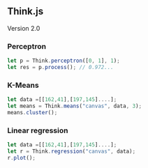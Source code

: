 ## Think.js
Version 2.0

### Perceptron

```js
let p = Think.perceptron([0, 1], 1);
let res = p.process(); // 0.972...
```

### K-Means
```js
let data =[[162,41],[197,145]....];
let means = Think.means("canvas", data, 3);
means.cluster();
```


### Linear regression
```js
let data =[[162,41],[197,145]....];
let r = Think.regression("canvas", data);
r.plot();
```

